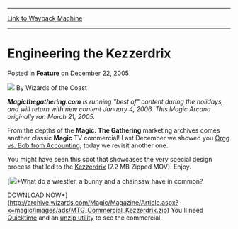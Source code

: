 
---
[Link to Wayback Machine](https://web.archive.org/web/20220122160647/https://magic.wizards.com/en/articles/archive/feature/engineering-kezzerdrix-2005-12-22)

[_metadata_:wayback_url]:- "https://magic.wizards.com/en/articles/archive/feature/engineering-kezzerdrix-2005-12-22"
[_metadata_:wayback_raw_url]:- "https://web.archive.org/web/20220122160647id_/https://magic.wizards.com/en/articles/archive/feature/engineering-kezzerdrix-2005-12-22"
[_metadata_:wayback_capture_timestamp]:- "2022-01-22 16:06:47+00:00"
[_metadata_:publish_date]:- "2005-12-22"
[_metadata_:description]:- "Magicthegathering.com is running `best of` content during the holidays, and will return with new content January 4, 2006. This Magic Arcana originally ran March 21, 2005. From the depths of the Magic: The Gathering marketing archives comes another classic Magic TV commercial! Last December we showed you Orgg vs. Bob from Accounting; today we revisit another one. You might have"
[_metadata_:generator]:- "Drupal 7 (http://drupal.org)"
---


Engineering the Kezzerdrix
==========================



 Posted in **Feature**
 on December 22, 2005 






![](https://media.magic.wizards.com/styles/auth_small/public/images/person/wizards_author.jpg)
By Wizards of the Coast












***Magicthegathering.com** is running "best of" content during the holidays, and will return with new content January 4, 2006. This Magic Arcana originally ran March 21, 2005.*


From the depths of the **Magic: The Gathering** marketing archives comes another classic **Magic** TV commercial! Last December we showed you [Orgg vs. Bob from Accounting](http://archive.wizards.com/Magic/Magazine/Article.aspx?x=mtgcom/arcana/704); today we revisit another one.


You might have seen this spot that showcases the very special design process that led to the [Kezzerdrix](https://gatherer.wizards.com/Pages/Card/Details.aspx?name=Kezzerdrix) (7.2 MB Zipped MOV). Enjoy.


[![](https://web.archive.org/web/20120908004532id_/http://www.wizards.com/global/images/mtgcom_arcana_976_pic1_en.jpg)*What do a wrestler, a bunny and a chainsaw have in common?  

DOWNLOAD NOW*](http://archive.wizards.com/Magic/Magazine/Article.aspx?x=magic/images/ads/MTG_Commercial_Kezzerdrix.zip)
You'll need [Quicktime](http://www.quicktime.com) and an [unzip utility](http://www.winzip.com) to see the commercial.








